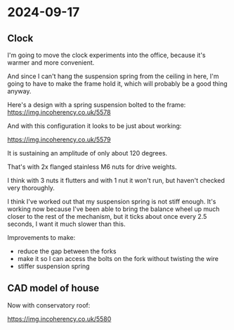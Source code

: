 # 2024-09-17

## Clock

I'm going to move the clock experiments into the office, because it's warmer and more convenient.

And since I can't hang the suspension spring from the ceiling in here, I'm going to have to make the frame hold it, which will
probably be a good thing anyway.

Here's a design with a spring suspension bolted to the frame: https://img.incoherency.co.uk/5578

And with this configuration it looks to be just about working:

https://img.incoherency.co.uk/5579

It is sustaining an amplitude of only about 120 degrees.

That's with 2x flanged stainless M6 nuts for drive weights.

I think with 3 nuts it flutters and with 1 nut it won't run, but haven't checked very thoroughly.

I think I've worked out that my suspension spring is not stiff enough. It's working now because I've been able to bring the balance wheel
up much closer to the rest of the mechanism, but it ticks about once every 2.5 seconds, I want it much slower than this.

Improvements to make:

 * reduce the gap between the forks
 * make it so I can access the bolts on the fork without twisting the wire
 * stiffer suspension spring

## CAD model of house

Now with conservatory roof:

https://img.incoherency.co.uk/5580
